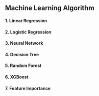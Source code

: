## Machine Learning Algorithm

#### 1. Linear Regression
#### 2. Logistic Regression
#### 3. Neural Network
#### 4. Decision Tree
#### 5. Random Forest
#### 6. XGBoost
#### 7. Feature Importance
